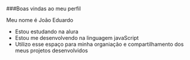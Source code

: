 ###Boas vindas ao meu perfil

Meu nome é João Eduardo

- Estou estudando na alura
- Estou me desenvolvendo na linguagem javaScript
- Utilizo esse espaço para minha organiação e compartilhamento dos meus projetos desenvolvidos
